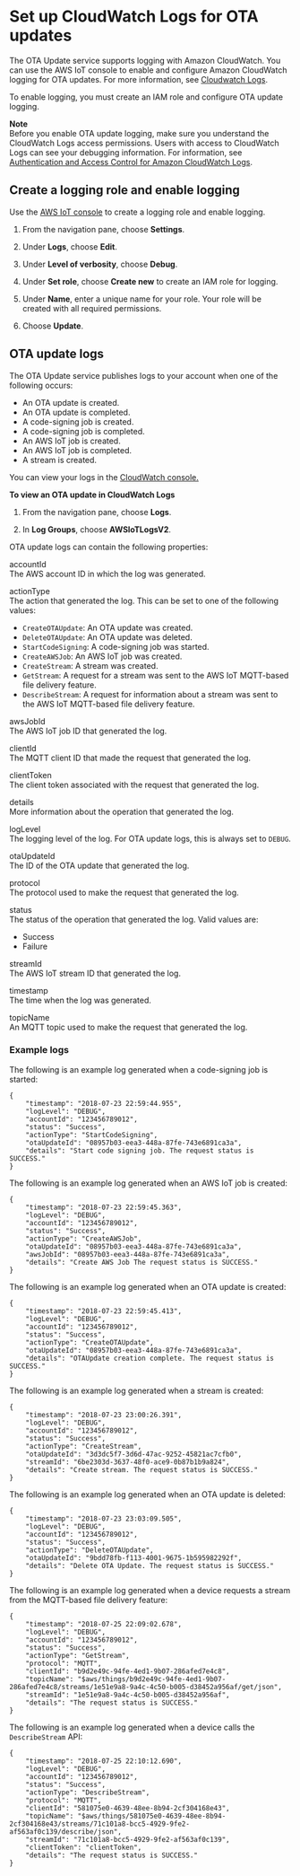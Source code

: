 # Set up CloudWatch Logs for OTA updates<a name="ota-logging"></a>

The OTA Update service supports logging with Amazon CloudWatch\. You can use the AWS IoT console to enable and configure Amazon CloudWatch logging for OTA updates\. For more information, see [Cloudwatch Logs](https://docs.aws.amazon.com/AmazonCloudWatch/latest/logs/WhatIsCloudWatchLogs.html)\.

To enable logging, you must create an IAM role and configure OTA update logging\.

**Note**  
Before you enable OTA update logging, make sure you understand the CloudWatch Logs access permissions\. Users with access to CloudWatch Logs can see your debugging information\. For information, see [Authentication and Access Control for Amazon CloudWatch Logs](https://docs.aws.amazon.com/AmazonCloudWatch/latest/logs/auth-and-access-control-cwl.html)\.

## Create a logging role and enable logging<a name="create-ota-logging-role"></a>

Use the [AWS IoT console](https://console.aws.amazon.com/iot/home) to create a logging role and enable logging\.

1. From the navigation pane, choose **Settings**\.

1. Under **Logs**, choose **Edit**\.

1. Under **Level of verbosity**, choose **Debug**\.

1. Under **Set role**, choose **Create new** to create an IAM role for logging\.

1. Under **Name**, enter a unique name for your role\. Your role will be created with all required permissions\.

1. Choose **Update**\.

## OTA update logs<a name="ota-logs"></a>

The OTA Update service publishes logs to your account when one of the following occurs:
+ An OTA update is created\.
+ An OTA update is completed\.
+ A code\-signing job is created\.
+ A code\-signing job is completed\.
+ An AWS IoT job is created\.
+ An AWS IoT job is completed\.
+ A stream is created\.

You can view your logs in the [CloudWatch console\.](https://console.aws.amazon.com/cloudwatch/home)

**To view an OTA update in CloudWatch Logs**

1. From the navigation pane, choose **Logs**\.

1. In **Log Groups**, choose **AWSIoTLogsV2**\.

OTA update logs can contain the following properties:

accountId  
The AWS account ID in which the log was generated\.

actionType  
The action that generated the log\. This can be set to one of the following values:  
+ `CreateOTAUpdate`: An OTA update was created\.
+ `DeleteOTAUpdate`: An OTA update was deleted\.
+ `StartCodeSigning`: A code\-signing job was started\.
+ `CreateAWSJob`: An AWS IoT job was created\.
+ `CreateStream`: A stream was created\.
+ `GetStream`: A request for a stream was sent to the AWS IoT MQTT\-based file delivery feature\.
+ `DescribeStream`: A request for information about a stream was sent to the AWS IoT MQTT\-based file delivery feature\.

awsJobId  
The AWS IoT job ID that generated the log\.

clientId  
The MQTT client ID that made the request that generated the log\.

clientToken  
The client token associated with the request that generated the log\.

details  
More information about the operation that generated the log\.

logLevel  
The logging level of the log\. For OTA update logs, this is always set to `DEBUG`\.

otaUpdateId  
The ID of the OTA update that generated the log\.

protocol  
The protocol used to make the request that generated the log\.

status  
The status of the operation that generated the log\. Valid values are:  
+ Success
+ Failure

streamId  
The AWS IoT stream ID that generated the log\.

timestamp  
The time when the log was generated\.

topicName  
An MQTT topic used to make the request that generated the log\.

### Example logs<a name="ota-example-logs"></a>

The following is an example log generated when a code\-signing job is started:

```
{ 
    "timestamp": "2018-07-23 22:59:44.955", 
    "logLevel": "DEBUG", 
    "accountId": "123456789012", 
    "status": "Success", 
    "actionType": "StartCodeSigning", 
    "otaUpdateId": "08957b03-eea3-448a-87fe-743e6891ca3a", 
    "details": "Start code signing job. The request status is SUCCESS." 
}
```

The following is an example log generated when an AWS IoT job is created:

```
{ 
    "timestamp": "2018-07-23 22:59:45.363", 
    "logLevel": "DEBUG", 
    "accountId": "123456789012", 
    "status": "Success", 
    "actionType": "CreateAWSJob", 
    "otaUpdateId": "08957b03-eea3-448a-87fe-743e6891ca3a", 
    "awsJobId": "08957b03-eea3-448a-87fe-743e6891ca3a", 
    "details": "Create AWS Job The request status is SUCCESS." 
}
```

The following is an example log generated when an OTA update is created:

```
{ 
    "timestamp": "2018-07-23 22:59:45.413", 
    "logLevel": "DEBUG", 
    "accountId": "123456789012", 
    "status": "Success", 
    "actionType": "CreateOTAUpdate", 
    "otaUpdateId": "08957b03-eea3-448a-87fe-743e6891ca3a", 
    "details": "OTAUpdate creation complete. The request status is SUCCESS." 
}
```

The following is an example log generated when a stream is created:

```
{ 
    "timestamp": "2018-07-23 23:00:26.391", 
    "logLevel": "DEBUG", 
    "accountId": "123456789012", 
    "status": "Success", 
    "actionType": "CreateStream", 
    "otaUpdateId": "3d3dc5f7-3d6d-47ac-9252-45821ac7cfb0", 
    "streamId": "6be2303d-3637-48f0-ace9-0b87b1b9a824", 
    "details": "Create stream. The request status is SUCCESS." 
}
```

The following is an example log generated when an OTA update is deleted:

```
{ 
    "timestamp": "2018-07-23 23:03:09.505", 
    "logLevel": "DEBUG", 
    "accountId": "123456789012", 
    "status": "Success", 
    "actionType": "DeleteOTAUpdate", 
    "otaUpdateId": "9bdd78fb-f113-4001-9675-1b595982292f", 
    "details": "Delete OTA Update. The request status is SUCCESS." 
}
```

The following is an example log generated when a device requests a stream from the MQTT\-based file delivery feature:

```
{ 
    "timestamp": "2018-07-25 22:09:02.678", 
    "logLevel": "DEBUG", 
    "accountId": "123456789012", 
    "status": "Success", 
    "actionType": "GetStream", 
    "protocol": "MQTT", 
    "clientId": "b9d2e49c-94fe-4ed1-9b07-286afed7e4c8", 
    "topicName": "$aws/things/b9d2e49c-94fe-4ed1-9b07-286afed7e4c8/streams/1e51e9a8-9a4c-4c50-b005-d38452a956af/get/json", 
    "streamId": "1e51e9a8-9a4c-4c50-b005-d38452a956af", 
    "details": "The request status is SUCCESS." 
}
```

The following is an example log generated when a device calls the `DescribeStream` API:

```
{ 
    "timestamp": "2018-07-25 22:10:12.690", 
    "logLevel": "DEBUG", 
    "accountId": "123456789012", 
    "status": "Success", 
    "actionType": "DescribeStream", 
    "protocol": "MQTT", 
    "clientId": "581075e0-4639-48ee-8b94-2cf304168e43", 
    "topicName": "$aws/things/581075e0-4639-48ee-8b94-2cf304168e43/streams/71c101a8-bcc5-4929-9fe2-af563af0c139/describe/json", 
    "streamId": "71c101a8-bcc5-4929-9fe2-af563af0c139", 
    "clientToken": "clientToken", 
    "details": "The request status is SUCCESS." 
}
```